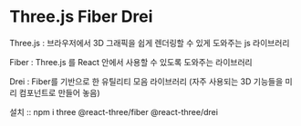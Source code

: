 # Three.js Fiber Drei

Three.js : 브라우저에서 3D 그래픽을 
쉽게 렌더링할 수 있게 도와주는 js 라이브러리

Fiber : Three.js 를 React 안에서 사용할 수 
있도록 도와주는 라이브러리  

Drei : Fiber를 기반으로 한 유틸리티 모음 라이브러리
(자주 사용되는 3D 기능들을 미리 컴포넌트로 만들어 놓음)

설치 :: npm i three @react-three/fiber @react-three/drei
